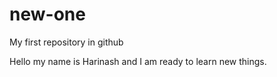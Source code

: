 # new-one
My first repository in github 

Hello my name is Harinash and I am ready to learn new things.
